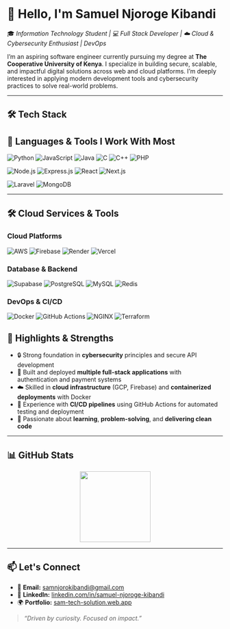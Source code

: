 # 👋 Hello, I'm Samuel Njoroge Kibandi

🎓 *Information Technology Student | 💻 Full Stack Developer | ☁️ Cloud & Cybersecurity Enthusiast | DevOps*

I’m an aspiring software engineer currently pursuing my degree at **The Cooperative University of Kenya**. I specialize in building secure, scalable, and impactful digital solutions across web and cloud platforms. I’m deeply interested in applying modern development tools and cybersecurity practices to solve real-world problems.

---

## 🛠️ Tech Stack
## 🧰 Languages & Tools I Work With Most

![Python](https://img.shields.io/badge/Python-3670A0?style=for-the-badge&logo=python&logoColor=white)
![JavaScript](https://img.shields.io/badge/JavaScript-F7DF1E?style=for-the-badge&logo=javascript&logoColor=black)
![Java](https://img.shields.io/badge/Java-ED8B00?style=for-the-badge&logo=java&logoColor=white)
![C](https://img.shields.io/badge/C-00599C?style=for-the-badge&logo=c&logoColor=white)
![C++](https://img.shields.io/badge/C++-00599C?style=for-the-badge&logo=c%2B%2B&logoColor=white)
![PHP](https://img.shields.io/badge/PHP-777BB4?style=for-the-badge&logo=php&logoColor=white)

![Node.js](https://img.shields.io/badge/Node.js-339933?style=for-the-badge&logo=node.js&logoColor=white)
![Express.js](https://img.shields.io/badge/Express.js-000000?style=for-the-badge&logo=express&logoColor=white)
![React](https://img.shields.io/badge/React-20232A?style=for-the-badge&logo=react&logoColor=61DAFB)
![Next.js](https://img.shields.io/badge/Next.js-000000?style=for-the-badge&logo=next.js&logoColor=white)

![Laravel](https://img.shields.io/badge/Laravel-FF2D20?style=for-the-badge&logo=laravel&logoColor=white)
![MongoDB](https://img.shields.io/badge/MongoDB-4EA94B?style=for-the-badge&logo=mongodb&logoColor=white)



---
## 🛠️ Cloud Services & Tools

### Cloud Platforms
![AWS](https://img.shields.io/badge/AWS-%23FF9900.svg?style=for-the-badge&logo=amazon-aws&logoColor=white)
![Firebase](https://img.shields.io/badge/Firebase-039BE5?style=for-the-badge&logo=Firebase&logoColor=white)
![Render](https://img.shields.io/badge/Render-%46E3B7.svg?style=for-the-badge&logo=render&logoColor=white)
![Vercel](https://img.shields.io/badge/Vercel-000000?style=for-the-badge&logo=vercel&logoColor=white)

### Database & Backend
![Supabase](https://img.shields.io/badge/Supabase-3ECF8E?style=for-the-badge&logo=supabase&logoColor=white)
![PostgreSQL](https://img.shields.io/badge/PostgreSQL-316192?style=for-the-badge&logo=postgresql&logoColor=white)
![MySQL](https://img.shields.io/badge/MySQL-005C84?style=for-the-badge&logo=mysql&logoColor=white)
![Redis](https://img.shields.io/badge/Redis-DC382D?style=for-the-badge&logo=redis&logoColor=white)

### DevOps & CI/CD
![Docker](https://img.shields.io/badge/Docker-2CA5E0?style=for-the-badge&logo=docker&logoColor=white)
![GitHub Actions](https://img.shields.io/badge/GitHub_Actions-2088FF?style=for-the-badge&logo=github-actions&logoColor=white)
![NGINX](https://img.shields.io/badge/Nginx-009639?style=for-the-badge&logo=nginx&logoColor=white)
![Terraform](https://img.shields.io/badge/Terraform-7B42BC?style=for-the-badge&logo=terraform&logoColor=white)

## 🌟 Highlights & Strengths

- 🔒 Strong foundation in **cybersecurity** principles and secure API development
- 🚀 Built and deployed **multiple full-stack applications** with authentication and payment systems
- ☁️ Skilled in **cloud infrastructure** (GCP, Firebase) and **containerized deployments** with Docker
- 🔁 Experience with **CI/CD pipelines** using GitHub Actions for automated testing and deployment
- 🧠 Passionate about **learning**, **problem-solving**, and **delivering clean code**

---


## 📊 GitHub Stats

<p align="center">
  <img src="https://github-readme-stats.vercel.app/api?username=samnjoro30&show_icons=true&theme=tokyonight" height="165" />
  
 
</p>

---

## 📫 Let's Connect

- 📧 **Email:** [samnjorokibandi@gmail.com](mailto:samnjorokibandi@gmail.com)  
- 💼 **LinkedIn:** [linkedin.com/in/samuel-njoroge-kibandi](https://linkedin.com/in/samuel-njoroge-kibandi)  
- 🌍 **Portfolio:** [sam-tech-solution.web.app](https://sam-tech-solution.web.app/)

> _“Driven by curiosity. Focused on impact.”_


